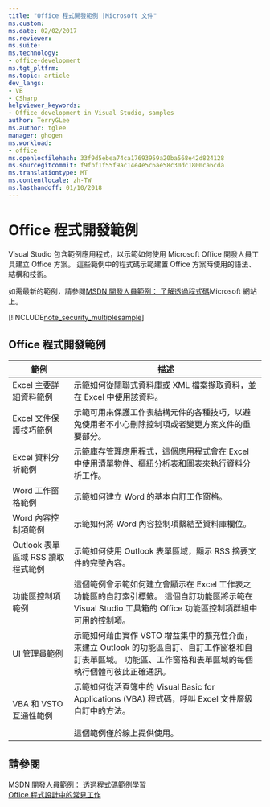 ```yaml
---
title: "Office 程式開發範例 |Microsoft 文件"
ms.custom: 
ms.date: 02/02/2017
ms.reviewer: 
ms.suite: 
ms.technology:
- office-development
ms.tgt_pltfrm: 
ms.topic: article
dev_langs:
- VB
- CSharp
helpviewer_keywords:
- Office development in Visual Studio, samples
author: TerryGLee
ms.author: tglee
manager: ghogen
ms.workload:
- office
ms.openlocfilehash: 33f9d5ebea74ca17693959a20ba568e42d824128
ms.sourcegitcommit: f9fbf1f55f9ac14e4e5c6ae58c30dc1800ca6cda
ms.translationtype: MT
ms.contentlocale: zh-TW
ms.lasthandoff: 01/10/2018
---
```

# <a name="office-development-samples"></a>Office 程式開發範例
  Visual Studio 包含範例應用程式，以示範如何使用 Microsoft Office 開發人員工具建立 Office 方案。 這些範例中的程式碼示範建置 Office 方案時使用的語法、結構和技術。  
  
 如需最新的範例，請參閱[MSDN 開發人員範例： 了解透過程式碼](http://go.microsoft.com/fwlink/?LinkID=248199)Microsoft 網站上。  
  
 [!INCLUDE[note_security_multiplesample](../vsto/includes/note-security-multiplesample-md.md)]  
  
## <a name="office-development-samples"></a>Office 程式開發範例  
  
|範例|描述|  
|------------|-----------------|  
|Excel 主要詳細資料範例|示範如何從關聯式資料庫或 XML 檔案擷取資料，並在 Excel 中使用該資料。|  
|Excel 文件保護技巧範例|示範可用來保護工作表結構元件的各種技巧，以避免使用者不小心刪除控制項或者變更方案文件的重要部分。|  
|Excel 資料分析範例|示範庫存管理應用程式，這個應用程式會在 Excel 中使用清單物件、樞紐分析表和圖表來執行資料分析工作。|  
|Word 工作窗格範例|示範如何建立 Word 的基本自訂工作窗格。|  
|Word 內容控制項範例|示範如何將 Word 內容控制項繫結至資料庫欄位。|  
|Outlook 表單區域 RSS 讀取程式範例|示範如何使用 Outlook 表單區域，顯示 RSS 摘要文件的完整內容。|  
|功能區控制項範例|這個範例會示範如何建立會顯示在 Excel 工作表之功能區的自訂索引標籤。 這個自訂功能區將示範在 Visual Studio 工具箱的 Office 功能區控制項群組中可用的控制項。|  
|UI 管理員範例|示範如何藉由實作 VSTO 增益集中的擴充性介面，來建立 Outlook 的功能區自訂、自訂工作窗格和自訂表單區域。 功能區、工作窗格和表單區域的每個執行個體可彼此正確通訊。|  
|VBA 和 VSTO 互通性範例|示範如何從活頁簿中的 Visual Basic for Applications (VBA) 程式碼，呼叫 Excel 文件層級自訂中的方法。<br /><br /> 這個範例僅於線上提供使用。|  
  
## <a name="see-also"></a>請參閱  
 [MSDN 開發人員範例： 透過程式碼範例學習](http://go.microsoft.com/fwlink/?LinkID=248199)   
 [Office 程式設計中的常見工作](../vsto/common-tasks-in-office-programming.md)  
  
  